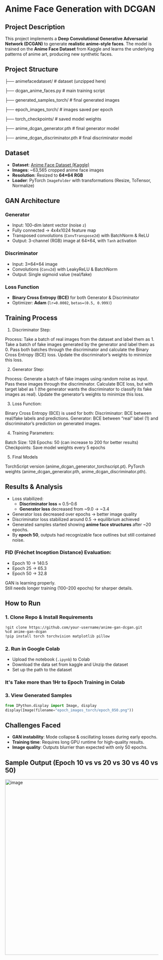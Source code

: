 
# Anime Face Generation with DCGAN 

##  Project Description
This project implements a **Deep Convolutional Generative Adversarial Network (DCGAN)** to generate **realistic anime-style faces**. The model is trained on the **Anime Face Dataset** from Kaggle and learns the underlying patterns of anime art, producing new synthetic faces.

## Project Structure
├── animefacedataset/ # dataset (unzipped here)

├── dcgan_anime_faces.py # main training script

├── generated_samples_torch/ # final generated images

├── epoch_images_torch/ # images saved per epoch

├── torch_checkpoints/ # saved model weights

├── anime_dcgan_generator.pth # final generator model

├── anime_dcgan_discriminator.pth # final discriminator model

## Dataset
- **Dataset**: [Anime Face Dataset (Kaggle)](https://www.kaggle.com/datasets/splcher/animefacedataset)  
- **Images**: ~63,565 cropped anime face images  
- **Resolution**: Resized to **64×64 RGB**  
- **Loader**: PyTorch `ImageFolder` with transformations (Resize, ToTensor, Normalize)

##  GAN Architecture

### Generator
- Input: 100-dim latent vector (noise `z`)  
- Fully connected → 4x4x1024 feature map  
- Transposed convolutions (`ConvTranspose2d`) with BatchNorm & ReLU  
- Output: 3-channel (RGB) image at 64×64, with `Tanh` activation  

### Discriminator
- Input: 3×64×64 image  
- Convolutions (`Conv2d`) with LeakyReLU & BatchNorm  
- Output: Single sigmoid value (real/fake)  

### Loss Function
- **Binary Cross Entropy (BCE)** for both Generator & Discriminator  
- Optimizer: **Adam** (`lr=0.0002`, `betas=(0.5, 0.999)`)  

## Training Process
1. Discriminator Step:

Process:
Take a batch of real images from the dataset and label them as 1.
Take a batch of fake images generated by the generator and label them as 0.
Pass both batches through the discriminator and calculate the Binary Cross Entropy (BCE) loss.
Update the discriminator’s weights to minimize this loss. 

2. Generator Step:

Process:
Generate a batch of fake images using random noise as input.
Pass these images through the discriminator.
Calculate BCE loss, but with target label as 1 (the generator wants the discriminator to classify its fake images as real).
Update the generator’s weights to minimize this loss.

3. Loss Function:

Binary Cross Entropy (BCE) is used for both:
Discriminator: BCE between real/fake labels and predictions.
Generator: BCE between “real” label (1) and discriminator’s prediction on generated images.

4. Training Parameters:

Batch Size: 128
Epochs: 50 (can increase to 200 for better results)
Checkpoints: Save model weights every 5 epochs

5. Final Models

TorchScript version (anime_dcgan_generator_torchscript.pt).
PyTorch weights (anime_dcgan_generator.pth, anime_dcgan_discriminator.pth).
  

##  Results & Analysis
- Loss stabilized:
  - **Discriminator loss** ≈ 0.5–0.6  
  - **Generator loss** decreased from ~9.0 → ~3.4  
- Generator loss decreased over epochs → better image quality
- Discriminator loss stabilized around 0.5 → equilibrium achieved
- Generated samples started showing **anime face structures** after ~20 epochs.  
- By **epoch 50**, outputs had recognizable face outlines but still contained noise.  

### FID (Fréchet Inception Distance) Evaluation:
- Epoch 10 → 140.5
- Epoch 25 → 65.3
- Epoch 50 → 32.8

 GAN is learning properly.  
 Still needs longer training (100–200 epochs) for sharper details.  

## How to Run

### 1. Clone Repo & Install Requirements
```bash
!git clone https://github.com/your-username/anime-gan-dcgan.git
%cd anime-gan-dcgan
!pip install torch torchvision matplotlib pillow
```

### 2. Run in Google Colab
- Upload the notebook (`.ipynb`) to Colab  
- Download the data set from kaggle and Unzip the dataset
- Set up the path to the dataset

### It's Take more than 1Hr to Epoch Training in Colab

### 3. View Generated Samples
```python
from IPython.display import Image, display
display(Image(filename="epoch_images_torch/epoch_050.png"))
```

## Challenges Faced
- **GAN instability**: Mode collapse & oscillating losses during early epochs.  
- **Training time**: Requires long GPU runtime for high-quality results.  
- **Image quality**: Outputs blurrier than expected with only 50 epochs.  


## Sample Output (Epoch 10 vs vs 20 vs 30 vs 40 vs 50)


<img width="1091" height="577" alt="image" src="https://github.com/user-attachments/assets/4dd3d6f2-f01f-452b-bab5-3687e8bf2bb0" />
 
